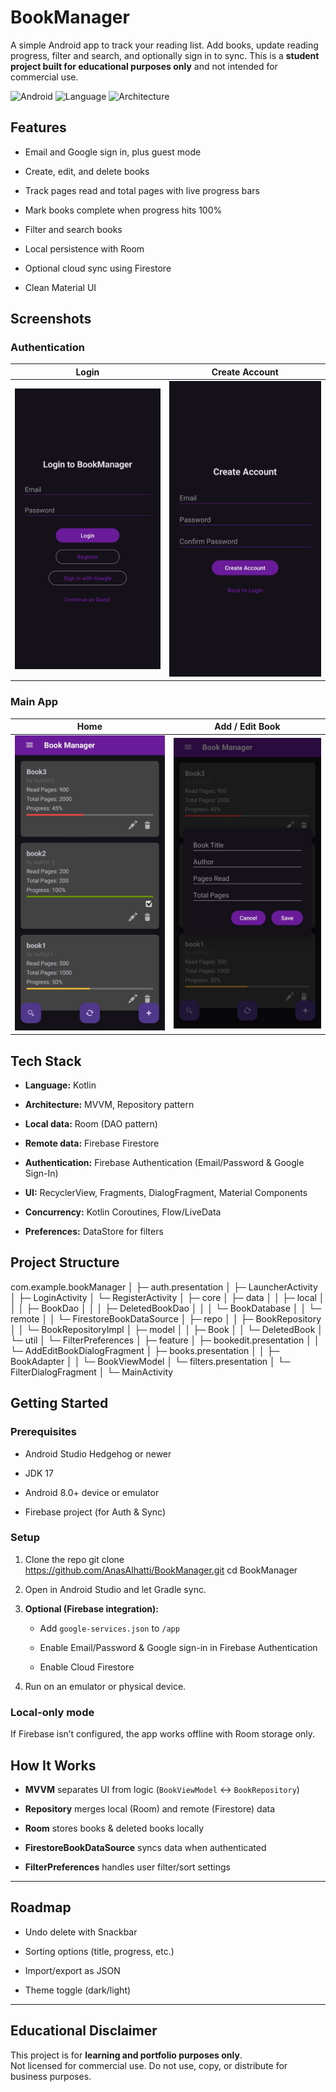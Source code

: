 # BookManager

A simple Android app to track your reading list. Add books, update reading progress, filter and search, and optionally sign in to sync. This is a **student project built for educational purposes only** and not intended for commercial use.

<p align="left"> <img alt="Android" src="https://img.shields.io/badge/Android-8%2B-brightgreen.svg"> <img alt="Language" src="https://img.shields.io/badge/Kotlin-✔-blue.svg"> <img alt="Architecture" src="https://img.shields.io/badge/Architecture-MVVM%20%7C%20Repository%20%7C%20Clean-lightgrey.svg"> </p>

## Features

-   Email and Google sign in, plus guest mode
    
-   Create, edit, and delete books
    
-   Track pages read and total pages with live progress bars
    
-   Mark books complete when progress hits 100%
    
-   Filter and search books
    
-   Local persistence with Room
    
-   Optional cloud sync using Firestore
    
-   Clean Material UI

## Screenshots

### Authentication

| Login | Create Account |
|-------|----------------|
| ![Login](screenshots/login.jpg) | ![Create Account](screenshots/Create_account.jpg) |

### Main App

| Home | Add / Edit Book |
|------|-----------------|
| ![Home](screenshots/home.jpg) | ![Add Edit Book](screenshots/add_edit.jpg) |

## Tech Stack

-   **Language:** Kotlin
    
-   **Architecture:** MVVM, Repository pattern
    
-   **Local data:** Room (DAO pattern)
    
-   **Remote data:** Firebase Firestore
    
-   **Authentication:** Firebase Authentication (Email/Password & Google Sign-In)
    
-   **UI:** RecyclerView, Fragments, DialogFragment, Material Components
    
-   **Concurrency:** Kotlin Coroutines, Flow/LiveData
    
-   **Preferences:** DataStore for filters

## Project Structure
com.example.bookManager
│
├─ auth.presentation
│  ├─ LauncherActivity
│  ├─ LoginActivity
│  └─ RegisterActivity
│
├─ core
│  ├─ data
│  │  ├─ local
│  │  │  ├─ BookDao
│  │  │  ├─ DeletedBookDao
│  │  │  └─ BookDatabase
│  │  └─ remote
│  │     └─ FirestoreBookDataSource
│  ├─ repo
│  │  ├─ BookRepository
│  │  └─ BookRepositoryImpl
│  ├─ model
│  │  ├─ Book
│  │  └─ DeletedBook
│  └─ util
│     └─ FilterPreferences
│
├─ feature
│  ├─ bookedit.presentation
│  │  └─ AddEditBookDialogFragment
│  ├─ books.presentation
│  │  ├─ BookAdapter
│  │  └─ BookViewModel
│  └─ filters.presentation
│     └─ FilterDialogFragment
│
└─ MainActivity

## Getting Started

### Prerequisites

-   Android Studio Hedgehog or newer
    
-   JDK 17
    
-   Android 8.0+ device or emulator
    
-   Firebase project (for Auth & Sync)
    

### Setup

1.  Clone the repo
git clone https://github.com/AnasAlhatti/BookManager.git
cd BookManager
2. Open in Android Studio and let Gradle sync.
    
3.  **Optional (Firebase integration):**
    
    -   Add `google-services.json` to `/app`
        
    -   Enable Email/Password & Google sign-in in Firebase Authentication
        
    -   Enable Cloud Firestore
        
4.  Run on an emulator or physical device.
    

### Local-only mode
If Firebase isn’t configured, the app works offline with Room storage only.

## How It Works

-   **MVVM** separates UI from logic (`BookViewModel` ↔ `BookRepository`)
    
-   **Repository** merges local (Room) and remote (Firestore) data
    
-   **Room** stores books & deleted books locally
    
-   **FirestoreBookDataSource** syncs data when authenticated
    
-   **FilterPreferences** handles user filter/sort settings
    

----------

## Roadmap

-   Undo delete with Snackbar
    
-   Sorting options (title, progress, etc.)
    
-   Import/export as JSON
    
-   Theme toggle (dark/light)
    

----------

## Educational Disclaimer

This project is for **learning and portfolio purposes only**.  
Not licensed for commercial use. Do not use, copy, or distribute for business purposes.

